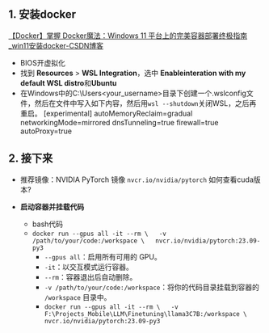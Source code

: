 ## 1. 安装docker

[【Docker】掌握 Docker魔法：Windows 11 平台上的完美容器部署终极指南_win11安装docker-CSDN博客](https://blog.csdn.net/joeyoj/article/details/136427362)

- BIOS开虚拟化
- 找到 **Resources** > **WSL Integration**，选中 **Enableinteration with my default WSL distro**和**Ubuntu**
- 在Windows中的C:\Users\<your_username>目录下创建一个.wslconfig文件，然后在文件中写入如下内容，然后用`wsl --shutdown`关闭WSL，之后再重启。
 [experimental]
autoMemoryReclaim=gradual  
networkingMode=mirrored
dnsTunneling=true
firewall=true
autoProxy=true

## 2. 接下来

- 推荐镜像：NVIDIA PyTorch 镜像
	`nvcr.io/nvidia/pytorch`
	如何查看cuda版本?

- **启动容器并挂载代码**
	- bash代码
	- `docker run --gpus all -it --rm \   -v /path/to/your/code:/workspace \   nvcr.io/nvidia/pytorch:23.09-py3`
		- `--gpus all`：启用所有可用的 GPU。
		- `-it`：以交互模式运行容器。
		- `--rm`：容器退出后自动删除。
		- `-v /path/to/your/code:/workspace`：将你的代码目录挂载到容器的 `/workspace` 目录中。
		- `docker run --gpus all -it --rm \   -v F:\Projects_Mobile\LLM\Finetuning\llama3C7B:/workspace \   nvcr.io/nvidia/pytorch:23.09-py3`

